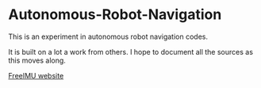 # Autonomous-Robot-Navigation
This is an experiment in autonomous robot navigation codes. 

It is built on a lot a work from others.  I hope to document all the sources as this moves along.

[FreeIMU website](http://www.varesano.net/projects/hardware/FreeIMU)
